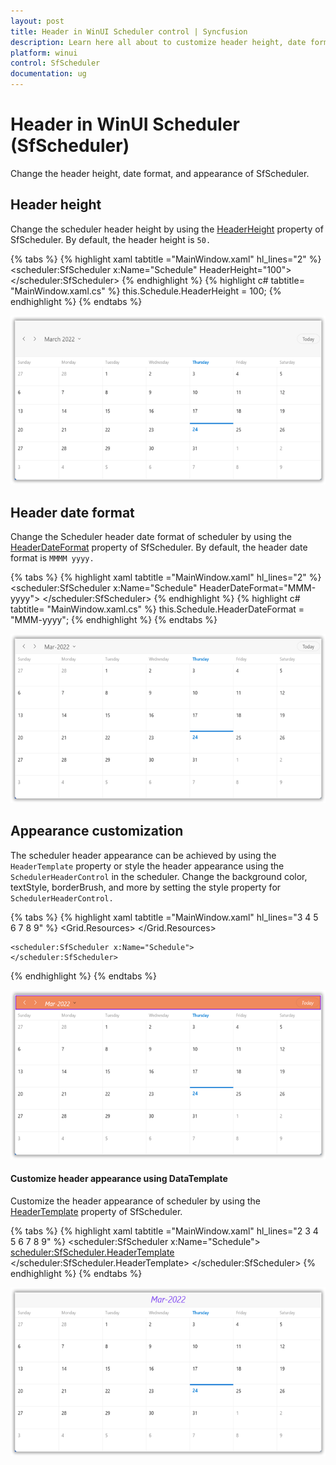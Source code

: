 ```yaml
---
layout: post
title: Header in WinUI Scheduler control | Syncfusion
description: Learn here all about to customize header height, date format and appearance of Syncfusion WinUI Scheduler (SfScheduler) control and more. 
platform: winui
control: SfScheduler
documentation: ug
---
```


# Header in WinUI Scheduler (SfScheduler)

Change the header height, date format, and appearance of SfScheduler.

## Header height

Change the scheduler header height by using the [HeaderHeight](https://help.syncfusion.com/cr/winui/Syncfusion.UI.Xaml.Scheduler.SfScheduler.html#Syncfusion_UI_Xaml_Scheduler_SfScheduler_HeaderHeight) property of SfScheduler. By default, the header height is `50.`

{% tabs %}
{% highlight xaml tabtitle ="MainWindow.xaml" hl_lines="2" %}
<scheduler:SfScheduler x:Name="Schedule" 
                       HeaderHeight="100">
</scheduler:SfScheduler>
{% endhighlight %}
{% highlight c# tabtitle= "MainWindow.xaml.cs" %}
this.Schedule.HeaderHeight = 100;
{% endhighlight %}
{% endtabs %}

![change-header-height-in-winui-scheduler-timeslot-view](Header_Images/header-height-in-winui-scheduler.png)

## Header date format

Change the Scheduler header date format of scheduler by using the [HeaderDateFormat](https://help.syncfusion.com/cr/winui/Syncfusion.UI.Xaml.Scheduler.SfScheduler.html#Syncfusion_UI_Xaml_Scheduler_SfScheduler_HeaderDateFormat) property of SfScheduler. By default, the header date format is `MMMM yyyy.`

{% tabs %}
{% highlight xaml tabtitle ="MainWindow.xaml" hl_lines="2" %}
<scheduler:SfScheduler x:Name="Schedule" 
                       HeaderDateFormat="MMM-yyyy">
</scheduler:SfScheduler>
{% endhighlight %}
{% highlight c# tabtitle= "MainWindow.xaml.cs" %}
this.Schedule.HeaderDateFormat = "MMM-yyyy";
{% endhighlight %}
{% endtabs %}

![customize-header-date-format-in-winui-scheduler-timeslot-view](Header_Images/customize-header-date-format-in-winui-scheduler.png)

## Appearance customization

The scheduler header appearance can be achieved by using the `HeaderTemplate` property or style the header appearance using the `SchedulerHeaderControl` in the scheduler. Change the background color, textStyle, borderBrush, and more by setting the style property for `SchedulerHeaderControl.`

{% tabs %}
{% highlight xaml tabtitle ="MainWindow.xaml" hl_lines="3 4 5 6 7 8 9" %}
<Grid>
    <Grid.Resources>
        <Style TargetType="scheduler:SchedulerHeaderControl">
            <Setter Property="Background" Value="#f08a5d"/>
            <Setter Property="Foreground" Value="White"/>
            <Setter Property="FontStyle" Value="Italic"/>
            <Setter Property="BorderBrush" Value="BlueViolet"/>
            <Setter Property="BorderThickness" Value="2"/>
        </Style>
    </Grid.Resources>

    <scheduler:SfScheduler x:Name="Schedule">
    </scheduler:SfScheduler>
</Grid>
{% endhighlight %}
{% endtabs %}

![customize-the-scheduler-header-appearance-in-winui-scheduler-timeslot-view](Header_Images/customize-the-scheduler-header-appearance-in-winui-scheduler.png)

#### Customize header appearance using DataTemplate

Customize the header appearance of scheduler by using the [HeaderTemplate](https://help.syncfusion.com/cr/winui/Syncfusion.UI.Xaml.Scheduler.SfScheduler.html#Syncfusion_UI_Xaml_Scheduler_SfScheduler_HeaderTemplate) property of SfScheduler.

{% tabs %}
{% highlight xaml tabtitle ="MainWindow.xaml" hl_lines="2 3 4 5 6 7 8 9" %}
<scheduler:SfScheduler x:Name="Schedule">
    <scheduler:SfScheduler.HeaderTemplate>
        <DataTemplate>
                <TextBlock FontStyle="Italic"
                           Foreground="#8551F2"
                           FontSize="25"
                           Text="{Binding}"/>
        </DataTemplate>
    </scheduler:SfScheduler.HeaderTemplate>
</scheduler:SfScheduler>
{% endhighlight %}
{% endtabs %}


![customize-the-scheduler-header-appearance-using data-template-in-winui-scheduler-timeslot-view](Header_Images/customize-the-scheduler-header-appearance-using-data-template-in-winui-scheduler.png)